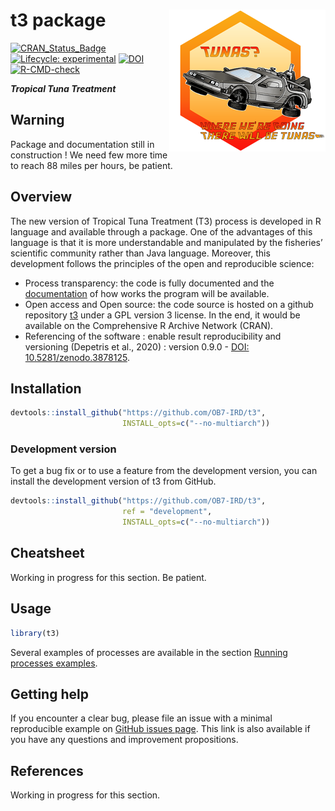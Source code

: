 
<!-- README.md is generated from README.Rmd. Please edit that file and click on Knit button at the end. -->

# t3 package <a href='https://ob7-ird.github.io/t3'><img src='man/figures/logo.png' align="right" /></a>

<!-- badges: start -->

[![CRAN_Status_Badge](https://www.r-pkg.org/badges/version/t3)](https://cran.r-project.org/package=t3)
[![Lifecycle:
experimental](https://img.shields.io/badge/lifecycle-experimental-orange.svg)](https://www.tidyverse.org/lifecycle/#experimental)
[![DOI](https://zenodo.org/badge/210599699.svg)](https://zenodo.org/badge/latestdoi/210599699)
[![R-CMD-check](https://github.com/OB7-IRD/t3/workflows/R-CMD-check/badge.svg)](https://github.com/OB7-IRD/t3/actions)
<!-- badges: end -->

***Tropical Tuna Treatment***

## Warning

Package and documentation still in construction ! We need few more time
to reach 88 miles per hours, be patient.

## Overview

The new version of Tropical Tuna Treatment (T3) process is developed in
R language and available through a package. One of the advantages of
this language is that it is more understandable and manipulated by the
fisheries’ scientific community rather than Java language. Moreover,
this development follows the principles of the open and reproducible
science:

- Process transparency: the code is fully documented and the
  [documentation](https://ob7-ird.github.io/t3) of how works the program
  will be available.
- Open access and Open source: the code source is hosted on a github
  repository [t3](https://github.com/OB7-IRD/t3/) under a GPL version 3
  license. In the end, it would be available on the Comprehensive R
  Archive Network (CRAN).
- Referencing of the software : enable result reproducibility and
  versioning (Depetris et al., 2020) : version 0.9.0 - [DOI:
  10.5281/zenodo.3878125](https://zenodo.org/badge/latestdoi/210599699).

## Installation

``` r
devtools::install_github("https://github.com/OB7-IRD/t3",
                         INSTALL_opts=c("--no-multiarch"))
```

### Development version

To get a bug fix or to use a feature from the development version, you
can install the development version of t3 from GitHub.

``` r
devtools::install_github("https://github.com/OB7-IRD/t3",
                         ref = "development",
                         INSTALL_opts=c("--no-multiarch"))
```

## Cheatsheet

Working in progress for this section. Be patient.

## Usage

``` r
library(t3)
```

Several examples of processes are available in the section [Running
processes
examples](https://ob7-ird.github.io/t3/articles/running_processes_examples.html).

## Getting help

If you encounter a clear bug, please file an issue with a minimal
reproducible example on [GitHub issues
page](https://github.com/OB7-IRD/t3/issues). This link is also available
if you have any questions and improvement propositions.

## References

Working in progress for this section.
